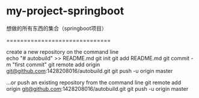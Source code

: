 # my-project-springboot
想做的所有东西的集合（springboot项目）

==============================

create a new repository on the command line<br/>
echo "# autobuild" >> README.md
git init
git add README.md
git commit -m "first commit"
git remote add origin git@github.com:1428208016/autobuild.git
git push -u origin master

…or push an existing repository from the command line
git remote add origin git@github.com:1428208016/autobuild.git
git push -u origin master

